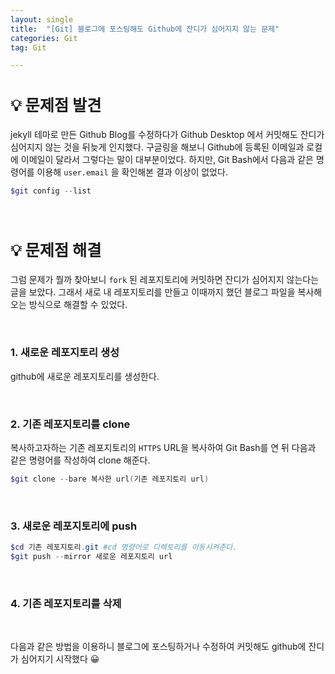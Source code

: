 ```yaml
---
layout: single
title:  "[Git] 블로그에 포스팅해도 Github에 잔디가 심어지지 않는 문제"
categories: Git
tag: Git

---
```


<style>H2{font-size:1.8em;}</style>

## 💡 문제점 발견

jekyll 테마로 만든 Github Blog를 수정하다가 Github Desktop 에서 커밋해도 잔디가 심어지지 않는 것을 뒤늦게 인지했다. 구글링을 해보니 Github에 등록된 이메일과 로컬에 이메일이 달라서 그렇다는 말이 대부분이었다. 하지만, Git Bash에서 다음과 같은 명령어를 이용해 `user.email` 을 확인해본 결과 이상이 없었다.
```powershell
$git config --list
```

<br/>

## 💡 문제점 해결

그럼 문제가 뭘까 찾아보니 `fork` 된 레포지토리에 커밋하면 잔디가 심어지지 않는다는 글을 보았다. 그래서 새로 내 레포지토리를 만들고 이때까지 했던 블로그 파일을 복사해오는 방식으로 해결할 수 있었다.

<br/>

### 1. 새로운 레포지토리 생성

github에 새로운 레포지토리를 생성한다.

<br/>

### 2. 기존 레포지토리를 clone

복사하고자하는 기존 레포지토리의  `HTTPS`  URL을 복사하여 Git Bash를 연 뒤 다음과 같은 명령어를 작성하여 clone 해준다.

```powershell
$git clone --bare 복사한 url(기존 레포지토리 url)
```

<br/>

### 3.  새로운 레포지토리에 push

```powershell
$cd 기존 레포지토리.git #cd 명령어로 디렉토리를 이동시켜준다.
$git push --mirror 새로운 레포지토리 url
```

<br/>

### 4. 기존 레포지토리를 삭제

<br/>

다음과 같은 방법을 이용하니 블로그에 포스팅하거나 수정하여 커밋해도 github에 잔디가 심어지기 시작했다 😀

